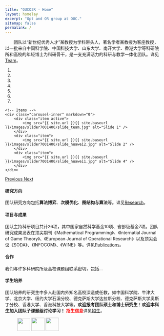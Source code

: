 ```yaml
---
title: "OUCO2R - Home"
layout: homelay
excerpt: "Opt and OR group at OUC."
sitemap: false
permalink: /
---
```


&emsp;&emsp;团队以“新世纪优秀人才”某教授为学科带头人，著名学者某教授为客座教授，以一批来自中国科学院、中国科技大学、山东大学、南开大学、香港大学等科研院所和高校的年轻博士为科研骨干，是一支充满活力的科研与教学一体化团队。详见[Team](team)。


<div markdown="0" id="carousel" class="carousel slide" data-ride="carousel" data-interval="4000" data-pause="hover" >
    <!-- Menu -->
    <ol class="carousel-indicators">
        <li data-target="#carousel" data-slide-to="0" class="active"></li>
        <li data-target="#carousel" data-slide-to="1"></li>
        <li data-target="#carousel" data-slide-to="2"></li>
        <li data-target="#carousel" data-slide-to="3"></li>
        <li data-target="#carousel" data-slide-to="4"></li>
        <li data-target="#carousel" data-slide-to="5"></li>
        <li data-target="#carousel" data-slide-to="6"></li>
    </ol>

    <!-- Items -->
    <div class="carousel-inner" markdown="0">
        <div class="item active">
            <img src="{{ site.url }}{{ site.baseurl }}/images/slider7001400/slide_team.jpg" alt="Slide 1" />
        </div>
        <div class="item">
            <img src="{{ site.url }}{{ site.baseurl }}/images/slider7001400/slide_huawei2.jpg" alt="Slide 2" />
        </div>
        <div class="item">
            <img src="{{ site.url }}{{ site.baseurl }}/images/slider7001400/slide_huawei1.jpg" alt="Slide 4" />
        </div>
    </div>
  <a class="left carousel-control" href="#carousel" role="button" data-slide="prev">
    <span class="glyphicon glyphicon-chevron-left" aria-hidden="true"></span>
    <span class="sr-only">Previous</span>
  </a>
  <a class="right carousel-control" href="#carousel" role="button" data-slide="next">
    <span class="glyphicon glyphicon-chevron-right" aria-hidden="true"></span>
    <span class="sr-only">Next</span>
  </a>
</div>


#### 研究方向
团队研究方向包括**算法博弈**、**次模优化**、**图结构与算法**等。详见[Research](research)。

#### 项目与成果
团队主持科研项目共计26项，其中国家自然科学基金10项、省部级基金7项。团队研究成果发表在顶尖期刊《Mathematical Programming》、《Internatial Journal of Game Theory》、《European Journal of Operational Research》以及顶尖会议《SODA》、《INFOCOM》、《WINE》等。详见[Publications](publications)。

#### 合作
我们与许多科研院所及高校课题组联系密切，包括...

#### 学生培养
团队培养的研究生中多人赴国内外知名高校深造或任教，如中国科学院、牛津大学、北京大学、纽约大学石溪分校、德克萨斯大学达拉斯分校、德克萨斯大学奥斯丁分校、香港大学、香港科技大学等。**欢迎报考团队硕士和博士研究生！欢迎本科生加入团队子课题组讨论学习！** <font color="red"><b>招生信息</b></font>详见[招生](vacancies)。



<figure class="third">
  <img src="{{ site.url }}{{ site.baseurl }}/images/logopic/Logo_ORSC.png" style="height: 42px">
  <img src="{{ site.url }}{{ site.baseurl }}/images/logopic/Logo_CSIAM.png" style="height: 43px">
  <img src="{{ site.url }}{{ site.baseurl }}/images/logopic/Logo_CCF.png" style="height: 43px">
</figure>
